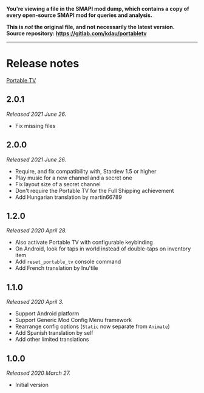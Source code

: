 **You're viewing a file in the SMAPI mod dump, which contains a copy of every open-source SMAPI mod
for queries and analysis.**

**This is _not_ the original file, and not necessarily the latest version.**  
**Source repository: https://gitlab.com/kdau/portabletv**

----

# Release notes

[Portable TV](../)

## 2.0.1

*Released 2021 June 26.*

* Fix missing files

## 2.0.0

*Released 2021 June 26.*

* Require, and fix compatibility with, Stardew 1.5 or higher
* Play music for a new channel and a secret one
* Fix layout size of a secret channel
* Don't require the Portable TV for the Full Shipping achievement
* Add Hungarian translation by martin66789

## 1.2.0

*Released 2020 April 28.*

* Also activate Portable TV with configurable keybinding
* On Android, look for taps in world instead of double-taps on inventory item
* Add `reset_portable_tv` console command
* Add French translation by Inu'tile

## 1.1.0

*Released 2020 April 3.*

* Support Android platform
* Support Generic Mod Config Menu framework
* Rearrange config options (`Static` now separate from `Animate`)
* Add Spanish translation by self
* Add other limited translations

## 1.0.0

*Released 2020 March 27.*

* Initial version
